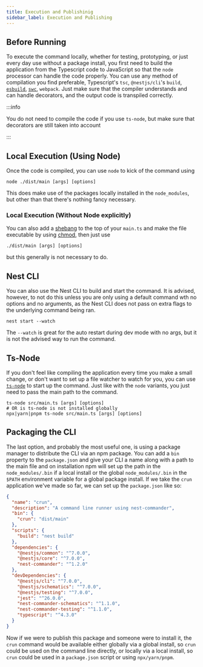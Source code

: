 ```yaml
---
title: Execution and Publishinig
sidebar_label: Execution and Publishing
---
```


## Before Running

To execute the command locally, whether for testing, prototyping, or just every day use without a package install, you first need to build the application from the Typescript code to JavaScript so that the `node` processor can handle the code properly. You can use any method of compilation you find preferable, Typescript's `tsc`, `@nestjs/cli`'s `build`, [`esbuild`](https://esbuild.github.io/), [`swc`](https://esbuild.github.io/), `webpack`. Just make sure that the compiler understands and can handle decorators, and the output code is transpiled correctly.

:::info

You do not need to compile the code if you use `ts-node`, but make sure that decorators are still taken into account

:::

## Local Execution (Using Node)

Once the code is compiled, you can use `node` to kick of the command using

```shell
node ./dist/main [args] [options]
```

This does make use of the packages locally installed in the `node_modules`, but other than that there's nothing fancy necessary.

### Local Execution (Without Node explicitly)

You can also add a [shebang](<https://en.wikipedia.org/wiki/Shebang_(Unix)>) to the top of your `main.ts` and make the file executable by using [chmod](https://en.wikipedia.org/wiki/Chmod), then just use

```shell
./dist/main [args] [options]
```

but this generally is not necessary to do.

## Nest CLI

You can also use the Nest CLI to build and start the command. It is advised, however, to not do this unless you are only using a default command wth no options and no arguments, as the Nest CLI does not pass on extra flags to the underlying command being ran.

```shell
nest start --watch
```

The `--watch` is great for the auto restart during dev mode with no args, but it is not the advised way to run the command.

## Ts-Node

If you don't feel like compiling the application every time you make a small change, or don't want to set up a file watcher to watch for you, you can use [`ts-node`](https://github.com/TypeStrong/ts-node) to start up the command. Just like with the `node` variants, you just need to pass the main path to the command.

```shell
ts-node src/main.ts [args] [options]
# OR is ts-node is not installed globally
npx|yarn|pnpm ts-node src/main.ts [args] [options]
```

## Packaging the CLI

The last option, and probably the most useful one, is using a package manager to distribute the CLI via an npm package. You can add a `bin` property to the `package.json` and give your CLI a name along with a path to the main file and on installation npm will set up the path in the `node_modules/.bin` if a local install or the global `node_modules/.bin` in the `$PATH` environment variable for a global package install. If we take the `crun` application we've made so far, we can set up the `package.json` like so:

```json
{
  "name": "crun",
  "description": "A command line runner using nest-commander",
  "bin": {
    "crun": "dist/main"
  },
  "scripts": {
    "build": "nest build"
  },
  "dependencies": {
    "@nestjs/common": "^7.0.0",
    "@nestjs/core": "^7.0.0",
    "nest-commander": "^1.2.0"
  },
  "devDependencies": {
    "@nestjs/cli": "^7.0.0",
    "@nestjs/schematics": "^7.0.0",
    "@nestjs/testing": "^7.0.0",
    "jest": "^26.0.0",
    "nest-commander-schematics": "^1.1.0",
    "nest-commander-testing": "^1.1.0",
    "typescript": "^4.3.0"
  }
}
```

Now if we were to publish this package and someone were to install it, the `crun` command would be available either globally via a global install, so `crun` could be used on the command line directly, or locally via a local install, so `crun` could be used in a `package.json` script or using `npx/yarn/pnpm`.
